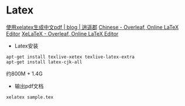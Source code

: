 # Latex
[使用xelatex生成中文pdf | blog | 逍遥郡](http://blog.jqian.net/post/xelatex.html)
[Chinese - Overleaf, Online LaTeX Editor](https://www.overleaf.com/learn/latex/Chinese)
[XeLaTeX - Overleaf, Online LaTeX Editor](https://www.overleaf.com/learn/latex/XeLaTeX)

* Latex安装

```
apt-get install texlive-xetex texlive-latex-extra
apt-get install latex-cjk-all
```
约800M + 1.4G

* 输出pdf文档

```
xelatex sample.tex
```
